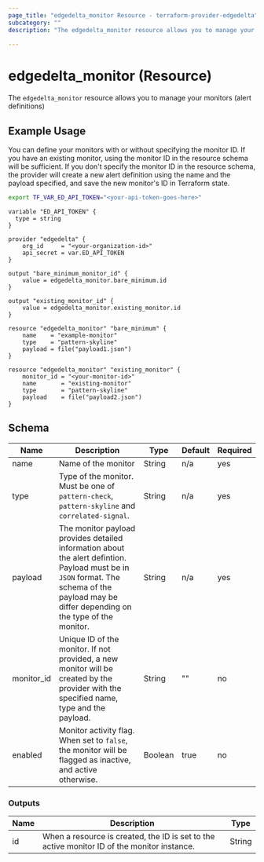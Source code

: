 ```yaml
---
page_title: "edgedelta_monitor Resource - terraform-provider-edgedelta"
subcategory: ""
description: "The edgedelta_monitor resource allows you to manage your Edge Delta alert definitons"
  
---
```


# edgedelta_monitor (Resource)

The `edgedelta_monitor` resource allows you to manage your monitors (alert definitions)

## Example Usage

You can define your monitors with or without specifying the monitor ID. If you have an existing monitor, using the monitor ID in the resource schema will be sufficient. If you don't specify the monitor ID in the resource schema, the provider will create a new alert definition using the name and the payload specified, and save the new monitor's ID in Terraform state. 

```bash
export TF_VAR_ED_API_TOKEN="<your-api-token-goes-here>"
```

```hcl
variable "ED_API_TOKEN" {
  type = string
}

provider "edgedelta" {
    org_id     = "<your-organization-id>"
    api_secret = var.ED_API_TOKEN
}

output "bare_minimum_monitor_id" {
    value = edgedelta_monitor.bare_minimum.id
}

output "existing_monitor_id" {
    value = edgedelta_monitor.existing_monitor.id
}

resource "edgedelta_monitor" "bare_minimum" {
    name    = "example-monitor"
    type    = "pattern-skyline"
    payload = file("payload1.json") 
}

resource "edgedelta_monitor" "existing_monitor" {
    monitor_id = "<your-monitor-id>"
    name       = "existing-monitor"
    type       = "pattern-skyline"
    payload    = file("payload2.json") 
}
```

## Schema

|Name|Description|Type|Default|Required|
|-|-|-|-|-|
|name|Name of the monitor|String|n/a|yes|
|type|Type of the monitor. Must be one of `pattern-check`, `pattern-skyline` and `correlated-signal`.|String|n/a|yes|
|payload|The monitor payload provides detailed information about the alert defintion. Payload must be in `JSON` format. The schema of the payload may be differ depending on the type of the monitor.|String|n/a|yes|
|monitor_id|Unique ID of the monitor. If not provided, a new monitor will be created by the provider with the specified name, type and the payload.|String|""|no|
|enabled|Monitor activity flag. When set to `false`, the monitor will be flagged as inactive, and active otherwise.|Boolean|true|no|

### Outputs

|Name|Description|Type|
|-|-|-|
|id|When a resource is created, the ID is set to the active monitor ID of the monitor instance.|String|